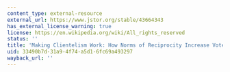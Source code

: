 ```yaml
---
content_type: external-resource
external_url: https://www.jstor.org/stable/43664343
has_external_license_warning: true
license: https://en.wikipedia.org/wiki/All_rights_reserved
status: ''
title: 'Making Clientelism Work: How Norms of Reciprocity Increase Voter Compliance'
uid: 33490b7d-31a9-4f74-a5d1-6fc69a493297
wayback_url: ''
---
```

